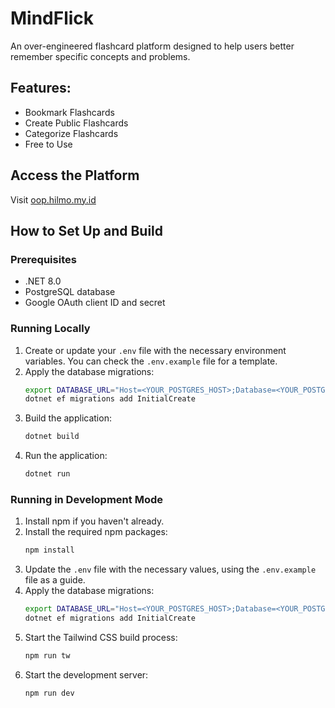 
# MindFlick

An over-engineered flashcard platform designed to help users better remember specific concepts and problems.

## Features:
- Bookmark Flashcards
- Create Public Flashcards
- Categorize Flashcards
- Free to Use

## Access the Platform
Visit [oop.hilmo.my.id](https://oop.hilmo.my.id)

## How to Set Up and Build

### Prerequisites
- .NET 8.0
- PostgreSQL database
- Google OAuth client ID and secret

### Running Locally
1. Create or update your `.env` file with the necessary environment variables. You can check the `.env.example` file for a template.
2. Apply the database migrations:
    ```bash
    export DATABASE_URL="Host=<YOUR_POSTGRES_HOST>;Database=<YOUR_POSTGRES_DB_NAME>;Username=<YOUR_POSTGRES_USER>;Password=<YOUR_POSTGRES_PASSWORD>"
    dotnet ef migrations add InitialCreate
    ```
3. Build the application:
    ```bash
    dotnet build
    ```
4. Run the application:
    ```bash
    dotnet run
    ```

### Running in Development Mode
1. Install npm if you haven't already.
2. Install the required npm packages:
    ```bash
    npm install
    ```
3. Update the `.env` file with the necessary values, using the `.env.example` file as a guide.
4. Apply the database migrations:
    ```bash
    export DATABASE_URL="Host=<YOUR_POSTGRES_HOST>;Database=<YOUR_POSTGRES_DB_NAME>;Username=<YOUR_POSTGRES_USER>;Password=<YOUR_POSTGRES_PASSWORD>"
    dotnet ef migrations add InitialCreate
    ```
5. Start the Tailwind CSS build process:
    ```bash
    npm run tw
    ```
6. Start the development server:
    ```bash
    npm run dev
    ```

